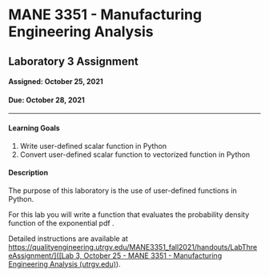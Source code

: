 # MANE 3351 - Manufacturing Engineering Analysis

## Laboratory 3 Assignment

#### Assigned: October 25, 2021

#### Due: October 28, 2021

---

#### Learning Goals

1.  Write user-defined scalar function in Python
2.  Convert user-defined scalar function to vectorized function in Python

#### Description

The purpose of this laboratory is the use of user-defined functions in Python.

For this lab you will write a function that evaluates the probability density function of the exponential pdf . 

Detailed instructions are available at [https://qualityengineering.utrgv.edu/MANE3351_fall2021/handouts/LabThreeAssignment/]([Lab 3, October 25 - MANE 3351 - Manufacturing Engineering Analysis (utrgv.edu)](https://qualityengineering.utrgv.edu/MANE3351_fall2021/handouts/LabThreeAssignment/)).

